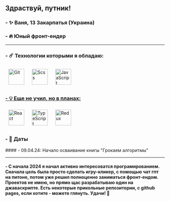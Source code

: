 ## <div>Здраствуй, путник!</div>  

### - ✨ Ваня, 13 Закарпатья (Украина)
  
### - 🔥 Юный фронт-ендер

<hr>

### - ☄️ Технологии которыми я обладаю:
<div>  
<a href="https://github.com/" target="_blank"><img style="margin: 10px" src="https://profilinator.rishav.dev/skills-assets/git-scm-icon.svg" alt="Git" height="50" /></a>  
<a href="https://sass-lang.com/" target="_blank"><img style="margin: 10px" src="https://profilinator.rishav.dev/skills-assets/sass-original.svg" alt="Scss" height="50" /></a>
<a href="https://ru.wikipedia.org/wiki/JavaScript" target="_blank"><img style="margin: 10px" src="https://upload.wikimedia.org/wikipedia/commons/thumb/9/99/Unofficial_JavaScript_logo_2.svg/1200px-Unofficial_JavaScript_logo_2.svg.png" alt="JavaScript" height="50"</a>
</div>

### - 💡 Еще не учил, но в планах:

<div>
<a href="https://reactjs.org/" target="_blank"><img style="margin: 10px" src="https://profilinator.rishav.dev/skills-assets/react-original-wordmark.svg" alt="React" height="50" /></a>  
<a href="https://www.typescriptlang.org/" target="_blank"><img style="margin: 10px" src="https://profilinator.rishav.dev/skills-assets/typescript-original.svg" alt="TypeScript" height="50" /></a>  
<a href="https://redux.js.org/" target="_blank"><img style="margin: 10px" src="https://profilinator.rishav.dev/skills-assets/redux-original.svg" alt="Redux" height="50" /></a>  
</div>

### - 📰 Даты

<div>
#### - 09.04.24: Начало осваивание книгы "Грокаем алгоритмы"
</div>

<hr>

#### - С начала 2024 я начал активно интересоватся програмированием. Сначала цель была просто сделать игру-кликер, с помощью чат гпт на питоне, потом уже решил полноценно заниматься фронт-ендом. Проектов не имею, но прямо щас разрабатываю один на джаваскрипте. Есть некотерые прикольные репозитории, с github pages, если хотите - можете глянуть. Удачи! 🙂
